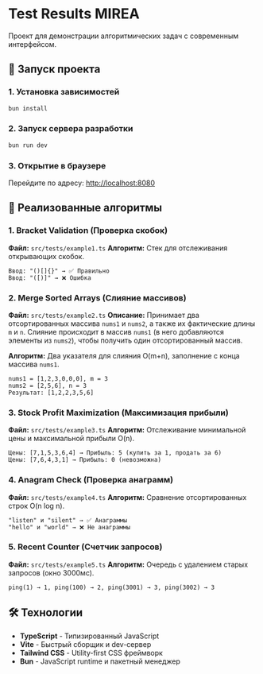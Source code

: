 # Test Results MIREA

Проект для демонстрации алгоритмических задач с современным интерфейсом.

## 🚀 Запуск проекта

### 1. Установка зависимостей

```bash
bun install
```

### 2. Запуск сервера разработки

```bash
bun run dev
```

### 3. Открытие в браузере

Перейдите по адресу: [http://localhost:8080](http://localhost:8080)

## 🧩 Реализованные алгоритмы

### 1. Bracket Validation (Проверка скобок)

**Файл:** `src/tests/example1.ts`
**Алгоритм:** Стек для отслеживания открывающих скобок.

```text
Ввод: "()[]{}" → ✅ Правильно
Ввод: "([)]" → ❌ Ошибка
```

### 2. Merge Sorted Arrays (Слияние массивов)

**Файл:** `src/tests/example2.ts`
**Описание:**
Принимает два отсортированных массива `nums1` и `nums2`, а также их фактические длины `m` и `n`. Слияние происходит в массив `nums1` (в него добавляются элементы из `nums2`), чтобы получить один отсортированный массив.

**Алгоритм:** Два указателя для слияния O(m+n), заполнение с конца массива `nums1`.

```text
nums1 = [1,2,3,0,0,0], m = 3
nums2 = [2,5,6], n = 3
Результат: [1,2,2,3,5,6]
```

### 3. Stock Profit Maximization (Максимизация прибыли)

**Файл:** `src/tests/example3.ts`
**Алгоритм:** Отслеживание минимальной цены и максимальной прибыли O(n).

```text
Цены: [7,1,5,3,6,4] → Прибыль: 5 (купить за 1, продать за 6)
Цены: [7,6,4,3,1] → Прибыль: 0 (невозможна)
```

### 4. Anagram Check (Проверка анаграмм)

**Файл:** `src/tests/example4.ts`
**Алгоритм:** Сравнение отсортированных строк O(n log n).

```text
"listen" и "silent" → ✅ Анаграммы
"hello" и "world" → ❌ Не анаграммы
```

### 5. Recent Counter (Счетчик запросов)

**Файл:** `src/tests/example5.ts`
**Алгоритм:** Очередь с удалением старых запросов (окно 3000мс).

```text
ping(1) → 1, ping(100) → 2, ping(3001) → 3, ping(3002) → 3
```

## 🛠️ Технологии

- **TypeScript** - Типизированный JavaScript
- **Vite** - Быстрый сборщик и dev-сервер
- **Tailwind CSS** - Utility-first CSS фреймворк
- **Bun** - JavaScript runtime и пакетный менеджер
